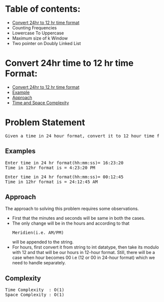 # Table of contents:
- [Convert 24hr to 12 hr time format](Convert-24hr-time-to-12-hr-time-Format)
- Counting Frequencies
- Lowercase To Uppercase
- Maximum size of k Window
- Two pointer on Doubly Linked List

# Convert 24hr time to 12 hr time Format:
- [Convert 24hr to 12 hr time format](#Problem-Statement)
- [Example](#Examples)
- [Approach](#Approach)
- [Time and Space Complexity](#Complexity)

# Problem Statement
<pre>
Given a time in 24 hour format, convert it to 12 hour time format.
</pre>

## Examples
<pre>
Enter time in 24 hr format(hh:mm:ss)= 16:23:20
Time in 12hr format is = 4:23:20 PM
</pre>
<pre>
Enter time in 24 hr format(hh:mm:ss)= 00:12:45
Time in 12hr format is = 24:12:45 AM
</pre>

## Approach

  The approach to solving this problem requires some observations.
* First that the minutes and seconds will be same in both the cases.
* The only change will be in the hours and according to that <pre>Meridien(i.e. AM/PM)</pre> will be appended to the string.
* For hours, first convert it from string to int datatype, then take its modulo with 12 and that will be our hours in 12-hour format. Still, there will be a case when hour becomes 00 i.e (12 or 00 in 24-hour format) which we need to handle separately.

## Complexity
<pre>
Time Complexity  : O(1)
Space Complexity : O(1)
</pre>
